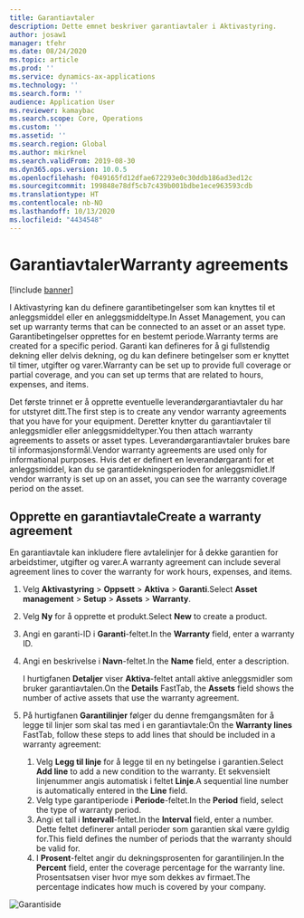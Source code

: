 ```yaml
---
title: Garantiavtaler
description: Dette emnet beskriver garantiavtaler i Aktivastyring.
author: josaw1
manager: tfehr
ms.date: 08/24/2020
ms.topic: article
ms.prod: ''
ms.service: dynamics-ax-applications
ms.technology: ''
ms.search.form: ''
audience: Application User
ms.reviewer: kamaybac
ms.search.scope: Core, Operations
ms.custom: ''
ms.assetid: ''
ms.search.region: Global
ms.author: mkirknel
ms.search.validFrom: 2019-08-30
ms.dyn365.ops.version: 10.0.5
ms.openlocfilehash: f049165fd12dfae672293e0c30ddb186ad3ed12c
ms.sourcegitcommit: 199848e78df5cb7c439b001bdbe1ece963593cdb
ms.translationtype: HT
ms.contentlocale: nb-NO
ms.lasthandoff: 10/13/2020
ms.locfileid: "4434548"
---
```

# <a name="warranty-agreements"></a><span data-ttu-id="072be-103">Garantiavtaler</span><span class="sxs-lookup"><span data-stu-id="072be-103">Warranty agreements</span></span>

[!include [banner](../../includes/banner.md)]

 


<span data-ttu-id="072be-104">I Aktivastyring kan du definere garantibetingelser som kan knyttes til et anleggsmiddel eller en anleggsmiddeltype.</span><span class="sxs-lookup"><span data-stu-id="072be-104">In Asset Management, you can set up warranty terms that can be connected to an asset or an asset type.</span></span> <span data-ttu-id="072be-105">Garantibetingelser opprettes for en bestemt periode.</span><span class="sxs-lookup"><span data-stu-id="072be-105">Warranty terms are created for a specific period.</span></span> <span data-ttu-id="072be-106">Garanti kan defineres for å gi fullstendig dekning eller delvis dekning, og du kan definere betingelser som er knyttet til timer, utgifter og varer.</span><span class="sxs-lookup"><span data-stu-id="072be-106">Warranty can be set up to provide full coverage or partial coverage, and you can set up terms that are related to hours, expenses, and items.</span></span>

<span data-ttu-id="072be-107">Det første trinnet er å opprette eventuelle leverandørgarantiavtaler du har for utstyret ditt.</span><span class="sxs-lookup"><span data-stu-id="072be-107">The first step is to create any vendor warranty agreements that you have for your equipment.</span></span> <span data-ttu-id="072be-108">Deretter knytter du garantiavtaler til anleggsmidler eller anleggsmiddeltyper.</span><span class="sxs-lookup"><span data-stu-id="072be-108">You then attach warranty agreements to assets or asset types.</span></span> <span data-ttu-id="072be-109">Leverandørgarantiavtaler brukes bare til informasjonsformål.</span><span class="sxs-lookup"><span data-stu-id="072be-109">Vendor warranty agreements are used only for informational purposes.</span></span> <span data-ttu-id="072be-110">Hvis det er definert en leverandørgaranti for et anleggsmiddel, kan du se garantidekningsperioden for anleggsmidlet.</span><span class="sxs-lookup"><span data-stu-id="072be-110">If vendor warranty is set up on an asset, you can see the warranty coverage period on the asset.</span></span>

## <a name="create-a-warranty-agreement"></a><span data-ttu-id="072be-111">Opprette en garantiavtale</span><span class="sxs-lookup"><span data-stu-id="072be-111">Create a warranty agreement</span></span>

<span data-ttu-id="072be-112">En garantiavtale kan inkludere flere avtalelinjer for å dekke garantien for arbeidstimer, utgifter og varer.</span><span class="sxs-lookup"><span data-stu-id="072be-112">A warranty agreement can include several agreement lines to cover the warranty for work hours, expenses, and items.</span></span>

1. <span data-ttu-id="072be-113">Velg **Aktivastyring** \> **Oppsett** \> **Aktiva** \> **Garanti**.</span><span class="sxs-lookup"><span data-stu-id="072be-113">Select **Asset management** \> **Setup** \> **Assets** \> **Warranty**.</span></span>
2. <span data-ttu-id="072be-114">Velg **Ny** for å opprette et produkt.</span><span class="sxs-lookup"><span data-stu-id="072be-114">Select **New** to create a product.</span></span>
3. <span data-ttu-id="072be-115">Angi en garanti-ID i **Garanti**-feltet.</span><span class="sxs-lookup"><span data-stu-id="072be-115">In the **Warranty** field, enter a warranty ID.</span></span> 
4. <span data-ttu-id="072be-116">Angi en beskrivelse i **Navn**-feltet.</span><span class="sxs-lookup"><span data-stu-id="072be-116">In the **Name** field, enter a description.</span></span>

    <span data-ttu-id="072be-117">I hurtigfanen **Detaljer** viser **Aktiva**-feltet antall aktive anleggsmidler som bruker garantiavtalen.</span><span class="sxs-lookup"><span data-stu-id="072be-117">On the **Details** FastTab, the **Assets** field shows the number of active assets that use the warranty agreement.</span></span>

5. <span data-ttu-id="072be-118">På hurtigfanen **Garantilinjer** følger du denne fremgangsmåten for å legge til linjer som skal tas med i en garantiavtale:</span><span class="sxs-lookup"><span data-stu-id="072be-118">On the **Warranty lines** FastTab, follow these steps to add lines that should be included in a warranty agreement:</span></span>

    1. <span data-ttu-id="072be-119">Velg **Legg til linje** for å legge til en ny betingelse i garantien.</span><span class="sxs-lookup"><span data-stu-id="072be-119">Select **Add line** to add a new condition to the warranty.</span></span> <span data-ttu-id="072be-120">Et sekvensielt linjenummer angis automatisk i feltet **Linje**.</span><span class="sxs-lookup"><span data-stu-id="072be-120">A sequential line number is automatically entered in the **Line** field.</span></span>
    2. <span data-ttu-id="072be-121">Velg type garantiperiode i **Periode**-feltet.</span><span class="sxs-lookup"><span data-stu-id="072be-121">In the **Period** field, select the type of warranty period.</span></span>
    3. <span data-ttu-id="072be-122">Angi et tall i **Intervall**-feltet.</span><span class="sxs-lookup"><span data-stu-id="072be-122">In the **Interval** field, enter a number.</span></span> <span data-ttu-id="072be-123">Dette feltet definerer antall perioder som garantien skal være gyldig for.</span><span class="sxs-lookup"><span data-stu-id="072be-123">This field defines the number of periods that the warranty should be valid for.</span></span>
    4. <span data-ttu-id="072be-124">I **Prosent**-feltet angir du dekningsprosenten for garantilinjen.</span><span class="sxs-lookup"><span data-stu-id="072be-124">In the **Percent** field, enter the coverage percentage for the warranty line.</span></span> <span data-ttu-id="072be-125">Prosentsatsen viser hvor mye som dekkes av firmaet.</span><span class="sxs-lookup"><span data-stu-id="072be-125">The percentage indicates how much is covered by your company.</span></span>

![Garantiside](media/01-warranty.png)
